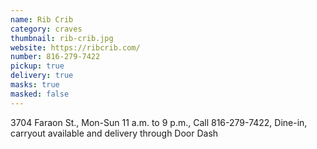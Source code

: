 ```yaml
---
name: Rib Crib
category: craves
thumbnail: rib-crib.jpg
website: https://ribcrib.com/
number: 816-279-7422
pickup: true
delivery: true
masks: true
masked: false
---
```

3704 Faraon St., Mon-Sun 11 a.m. to 9 p.m., Call 816-279-7422, Dine-in, carryout available and delivery through Door Dash